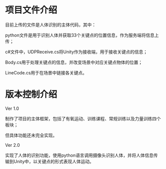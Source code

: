 # 项目文件介绍
目前上传的文件是人体识别的主体代码，其中：

python文件是用于识别人体并获取33个关键点的位置信息，作为服务端将信息上传；

c#文件中，UDPReceive.cs将Unity作为接收端，用于接收关键点的信息；

Body.cs用于处理关键点的信息，并改变场景中对应关键点物体的位置；

LineCode.cs用于在场景中链接各关键点。

# 版本控制介绍
Ver 1.0

制作了项目的主体框架，包括了有氧运动、训练课程、常规训练以及力量训练四个板块；

但具体功能还未完全实现。

Ver 2.0 

实现了人体的识别功能，使用python语言调用摄像头识别人体，并将人体信息传输到Unity中，以关键点的形式表现人体运动。
